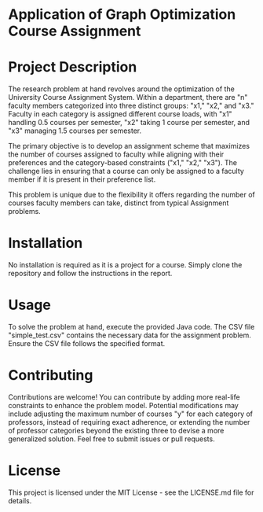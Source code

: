 # Application of Graph Optimization Course Assignment
# Project Description
The research problem at hand revolves around the optimization of the University Course Assignment System. Within a department, there are "n" faculty members categorized into three distinct groups: "x1," "x2," and "x3." Faculty in each category is assigned different course loads, with "x1" handling 0.5 courses per semester, "x2" taking 1 course per semester, and "x3" managing 1.5 courses per semester.

The primary objective is to develop an assignment scheme that maximizes the number of courses assigned to faculty while aligning with their preferences and the category-based constraints ("x1," "x2," "x3"). The challenge lies in ensuring that a course can only be assigned to a faculty member if it is present in their preference list.

This problem is unique due to the flexibility it offers regarding the number of courses faculty members can take, distinct from typical Assignment problems.

# Installation
No installation is required as it is a project for a course. Simply clone the repository and follow the instructions in the report.

# Usage
To solve the problem at hand, execute the provided Java code. The CSV file "simple_test.csv" contains the necessary data for the assignment problem. Ensure the CSV file follows the specified format.

# Contributing
Contributions are welcome! You can contribute by adding more real-life constraints to enhance the problem model.  Potential modifications may include adjusting the maximum number of courses "y" for each category of professors, instead of requiring exact adherence, or extending the number of professor categories beyond the existing three to devise a more generalized solution. Feel free to submit issues or pull requests.

# License
This project is licensed under the MIT License - see the LICENSE.md file for details.

